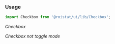 ### Usage

```js
import Checkbox from '@roistat/ui/lib/Checkbox';
```

*Checkbox*
    <Checkbox />

*Checkbox not toggle mode*
    <Checkbox isToggleMod={false} />
